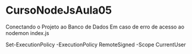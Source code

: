 # CursoNodeJsAula05
Conectando o Projeto ao Banco de Dados
Em caso de erro de acesso ao nodemon index.js


 Set-ExecutionPolicy -ExecutionPolicy RemoteSigned -Scope CurrentUser
